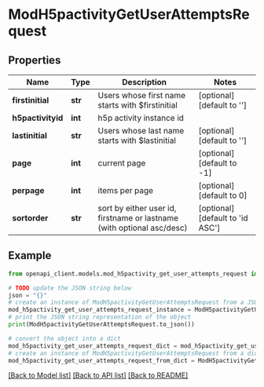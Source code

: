 # ModH5pactivityGetUserAttemptsRequest


## Properties

Name | Type | Description | Notes
------------ | ------------- | ------------- | -------------
**firstinitial** | **str** | Users whose first name starts with $firstinitial | [optional] [default to '']
**h5pactivityid** | **int** | h5p activity instance id | 
**lastinitial** | **str** | Users whose last name starts with $lastinitial | [optional] [default to '']
**page** | **int** | current page | [optional] [default to -1]
**perpage** | **int** | items per page | [optional] [default to 0]
**sortorder** | **str** | sort by either user id, firstname or lastname (with optional asc/desc) | [optional] [default to 'id ASC']

## Example

```python
from openapi_client.models.mod_h5pactivity_get_user_attempts_request import ModH5pactivityGetUserAttemptsRequest

# TODO update the JSON string below
json = "{}"
# create an instance of ModH5pactivityGetUserAttemptsRequest from a JSON string
mod_h5pactivity_get_user_attempts_request_instance = ModH5pactivityGetUserAttemptsRequest.from_json(json)
# print the JSON string representation of the object
print(ModH5pactivityGetUserAttemptsRequest.to_json())

# convert the object into a dict
mod_h5pactivity_get_user_attempts_request_dict = mod_h5pactivity_get_user_attempts_request_instance.to_dict()
# create an instance of ModH5pactivityGetUserAttemptsRequest from a dict
mod_h5pactivity_get_user_attempts_request_from_dict = ModH5pactivityGetUserAttemptsRequest.from_dict(mod_h5pactivity_get_user_attempts_request_dict)
```
[[Back to Model list]](../README.md#documentation-for-models) [[Back to API list]](../README.md#documentation-for-api-endpoints) [[Back to README]](../README.md)


